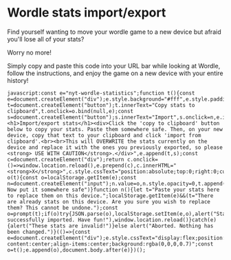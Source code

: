 # Wordle stats import/export

Find yourself wanting to move your wordle game to a new device but afraid you'll lose all of your stats?

Worry no more!

Simply copy and paste this code into your URL bar while looking at Wordle, follow the instructions, and enjoy the game on a new device with your entire history!

```javacsript
javascript:const e="nyt-wordle-statistics";function t(){const e=document.createElement("div");e.style.background="#fff",e.style.padding="10px",e.style.position="relative";const t=document.createElement("button");t.innerText="Copy stats to clipboard",t.onclick=o.bind(null,e);const s=document.createElement("button");s.innerText="Import",s.onclick=n,e.innerHTML="<h1>Import/export stats</h1><div>Click the 'copy to clipboard' button below to copy your stats. Paste them somewhere safe. Then, on your new device, copy that text to your clipboard and click 'import from clipboard'.<br><br>This will OVERWRITE the stats currently on the device and replace it with the ones you previously exported, so please <strong> USE WITH CAUTION</strong>.</div>",e.append(t,s);const c=document.createElement("div");return c.onclick=()=>window.location.reload(),e.prepend(c),c.innerHTML="<strong>X</strong>",c.style.cssText="position:absolute;top:0;right:0;cursor:pointer;padding:5px",e}function o(t){const o=localStorage.getItem(e);const n=document.createElement("input");n.value=o,n.style.opacity=0,t.append(n),n.select(),document.execCommand("copy"),alert("Copied! Now put it somewhere safe")}function n(){let t="Paste your stats here to replace them on this device.";localStorage.getItem(e)&&(t="There are already stats on this device. Are you sure you wish to replace them? This cannot be undone.");const o=prompt(t);if(o)try{JSON.parse(o),localStorage.setItem(e,o),alert("Stats successfully imported. Have fun!"),window.location.reload()}catch(e){alert("These stats are invalid!")}else alert("Aborted. Nothing has been changed.")}(()=>{const e=document.createElement("div");e.style.cssText="display:flex;position:absolute;top:0;right:0;left:0;bottom:0;justify-content:center;align-items:center;background:rgba(0,0,0,0.7)";const o=t();e.append(o),document.body.after(e)})();
```

